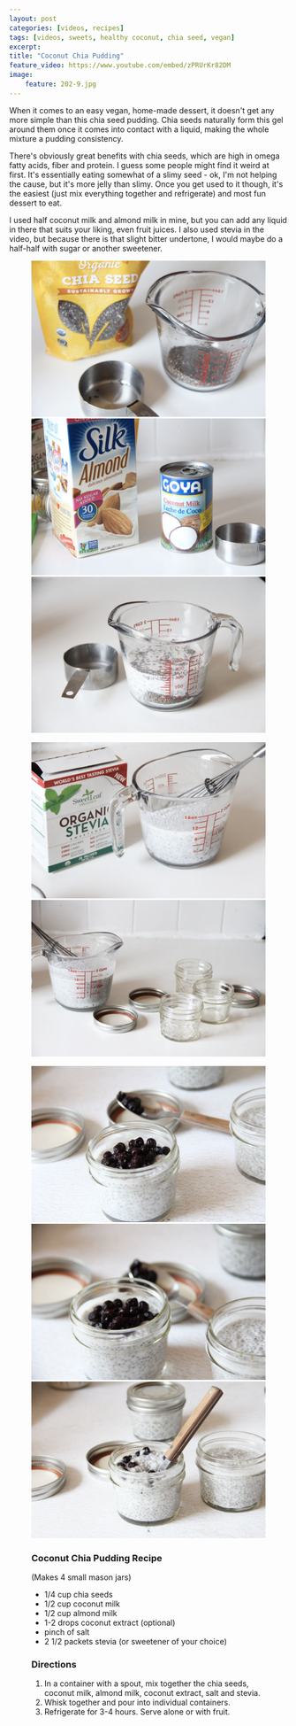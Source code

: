 ```yaml
---
layout: post
categories: [videos, recipes]
tags: [videos, sweets, healthy coconut, chia seed, vegan]
excerpt: 
title: "Coconut Chia Pudding"
feature_video: https://www.youtube.com/embed/zPRUrKr82DM
image:
    feature: 202-9.jpg
---
```


When it comes to an easy vegan, home-made dessert, it doesn't get any more simple than this chia seed pudding.  Chia seeds naturally form this gel around them once it comes into contact with a liquid, making the whole mixture a pudding consistency.  

There's obviously great benefits with chia seeds, which are high in omega fatty acids, fiber and protein.  I guess some people might find it weird at first.  It's essentially eating somewhat of a slimy seed - ok, I'm not helping the cause, but it's more jelly than slimy.  Once you get used to it though, it's the easiest (just mix everything together and refrigerate) and most fun dessert to eat.

I used half coconut milk and almond milk in mine, but you can add any liquid in there that suits your liking, even fruit juices.  I also used stevia in the video, but because there is that slight bitter undertone, I would maybe do a half-half with sugar or another sweetener.


<figure class="third">
    <img src="/images/202-2.jpg">
    <img src="/images/202-3.jpg">
    <img src="/images/202-4.jpg">
</figure>

<figure class="half">
    <img src="/images/202-5.jpg">
    <img src="/images/202-6.jpg">
</figure>

<figure class="third">
    <img src="/images/202-8.jpg">
    <img src="/images/202-9.jpg">
    <img src="/images/202-10.jpg">
</figure>

<figure class="ingredients" markdown="1">

### Coconut Chia Pudding Recipe

(Makes 4 small mason jars)

- 1/4 cup chia seeds
- 1/2 cup coconut milk
- 1/2 cup almond milk
- 1-2 drops coconut extract (optional)
- pinch of salt
- 2 1/2 packets stevia (or sweetener of your choice)

</figure>
<figure class="directions" markdown="1">

### Directions

1. In a container with a spout, mix together the chia seeds, coconut milk, almond milk, coconut extract, salt and stevia.
2. Whisk together and pour into individual containers.
3. Refrigerate for 3-4 hours.  Serve alone or with fruit.

</figure>
